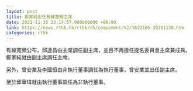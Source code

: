```yaml
---
layout: post
title: 鄭家純出任有線寬頻主席
date: 2021-11-30 23:17:57.000000000 +08:00
link: https://news.rthk.hk/rthk/ch/component/k2/1622165-20211130.htm
categories: rthk
---
```


有線寬頻公布，邱達昌由主席調任副主席，並且不再擔任提名委員會主席兼成員。鄭家純就由副主席調任主席。

另外，曾安業及李國恒由非執行董事調任為執行董事，曾安業並出任副主席。

至於邱華瑋就由執行董事調任為非執行董事。
